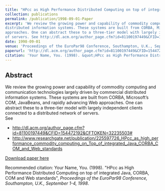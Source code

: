 ```yaml
---
title: "HPcc as High Performance Distributed Computing on top of integrated Java, CORBA, COM and Web standards"
collection: publications
permalink: /publication/1998-09-01-Paper
excerpt: 'We review the growing power and capability of commodity computing and communication technologies largely driven by commercial
distributed information systems. These systems are built from CORBA, Microsoft’s COM, JavaBeans, and rapidly advancing Web
approaches. One can abstract these to a three-tier model with largely independent clients connected to a distributed network
of servers. See http://dl.acm.org/author_page.cfm?id=81100197449&CFID=154472192&CFTOKEN=32235503#'
date: 1998-09-01
venue: 'Proceedings of the EuroPar98 Conference, Southampton, U.K., September 1-4'
paperurl: 'http://dl.acm.org/author_page.cfm?id=81100197449&CFID=154472192&CFTOKEN=32235503#'
citation: 'Your Name, You. (1998). &quot;HPcc as High Performance Distributed Computing on top of integrated Java, CORBA, COM and Web standards&quot;, <i>Proceedings of the EuroPar98 Conference, Southampton, U.K., September 1-4, 1998</i>.'
---
```


Abstract
-------- 

We review the growing power and capability of commodity computing and communication technologies largely driven by commercial
distributed information systems. These systems are built from CORBA, Microsoft’s COM, JavaBeans, and rapidly advancing Web
approaches. One can abstract these to a three-tier model with largely independent clients connected to a distributed network
of servers.
<br>
See 
- http://dl.acm.org/author_page.cfm?id=81100197449&CFID=154472192&CFTOKEN=32235503#
- http://www.researchgate.net/publication/225597726_HPcc_as_high_performance_commodity_computing_on_Top_of_integrated_Java_CORBA_COM_and_Web_standards
    
[Download paper here](http://dl.acm.org/author_page.cfm?id=81100197449&CFID=154472192&CFTOKEN=32235503#)

Recommended citation: Your Name, You. (1998). "HPcc as High Performance Distributed Computing on top of integrated Java, CORBA, COM and Web standards", <i>Proceedings of the EuroPar98 Conference, Southampton, U.K., September 1-4, 1998</i>.
